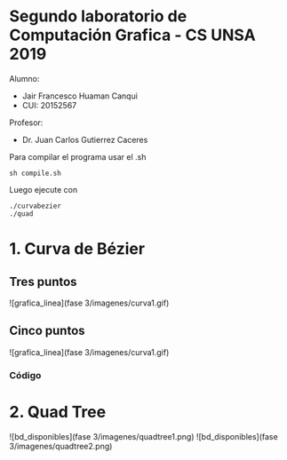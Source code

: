 # Segundo laboratorio de Computación Grafica - CS UNSA 2019

Alumno:
- Jair Francesco Huaman Canqui
- CUI: 20152567

Profesor: 
- Dr. Juan Carlos Gutierrez Caceres

Para compilar el programa usar el .sh
```
sh compile.sh
```

Luego ejecute con

```
./curvabezier
./quad
```

# 1. Curva de Bézier

## Tres puntos

![grafica_linea](fase 3/imagenes/curva1.gif)


## Cinco puntos
![grafica_linea](fase 3/imagenes/curva1.gif)

### Código

# 2. Quad Tree
![bd_disponibles](fase 3/imagenes/quadtree1.png)
![bd_disponibles](fase 3/imagenes/quadtree2.png)
